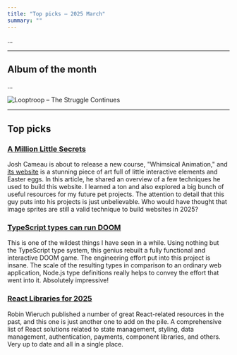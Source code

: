 ```yaml
---
title: "Top picks — 2025 March"
summary: ""
---
```


...

---

## Album of the month

...

![Looptroop – The Struggle Continues](looptroop-rockers.jpg)

---

## Top picks

### [A Million Little Secrets](https://www.joshwcomeau.com/blog/whimsical-animations/)

Josh Cameau is about to release a new course, "Whimsical Animation," and [its website](https://whimsy.joshwcomeau.com/) is a stunning piece of art full of little interactive elements and Easter eggs. In this article, he shared an overview of a few techniques he used to build this website. I learned a ton and also explored a big bunch of useful resources for my future pet projects. The attention to detail that this guy puts into his projects is just unbelievable. Who would have thought that image sprites are still a valid technique to build websites in 2025?

### [TypeScript types can run DOOM](https://youtu.be/0mCsluv5FXA)

This is one of the wildest things I have seen in a while. Using nothing but the TypeScript type system, this genius rebuilt a fully functional and interactive DOOM game. The engineering effort put into this project is insane. The scale of the resulting types in comparison to an ordinary web application, Node.js type definitions really helps to convey the effort that went into it. Absolutely impressive!

### [React Libraries for 2025](https://www.robinwieruch.de/react-libraries/)

Robin Wieruch published a number of great React-related resources in the past, and this one is just another one to add on the pile. A comprehensive list of React solutions related to state management, styling, data management, authentication, payments, component libraries, and others. Very up to date and all in a single place.
